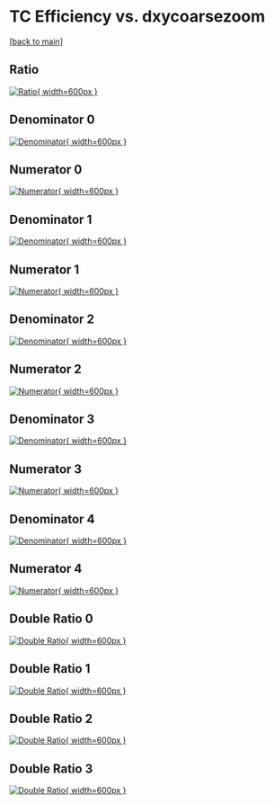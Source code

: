# TC Efficiency vs. dxycoarsezoom

[[back to main](./)]



## Ratio

[![Ratio](../mtv/var/TC_base_0_0_eff_dxycoarsezoom.png){ width=600px }](../mtv/var/TC_base_0_0_eff_dxycoarsezoom.pdf)

## Denominator 0

[![Denominator](../mtv/den/TC_base_0_0_eff_dxycoarsezoom_den0.png){ width=600px }](../mtv/den/TC_base_0_0_eff_dxycoarsezoom_den0.pdf)

## Numerator 0

[![Numerator](../mtv/num/TC_base_0_0_eff_dxycoarsezoom_num0.png){ width=600px }](../mtv/num/TC_base_0_0_eff_dxycoarsezoom_num0.pdf)

## Denominator 1

[![Denominator](../mtv/den/TC_base_0_0_eff_dxycoarsezoom_den1.png){ width=600px }](../mtv/den/TC_base_0_0_eff_dxycoarsezoom_den1.pdf)

## Numerator 1

[![Numerator](../mtv/num/TC_base_0_0_eff_dxycoarsezoom_num1.png){ width=600px }](../mtv/num/TC_base_0_0_eff_dxycoarsezoom_num1.pdf)

## Denominator 2

[![Denominator](../mtv/den/TC_base_0_0_eff_dxycoarsezoom_den2.png){ width=600px }](../mtv/den/TC_base_0_0_eff_dxycoarsezoom_den2.pdf)

## Numerator 2

[![Numerator](../mtv/num/TC_base_0_0_eff_dxycoarsezoom_num2.png){ width=600px }](../mtv/num/TC_base_0_0_eff_dxycoarsezoom_num2.pdf)

## Denominator 3

[![Denominator](../mtv/den/TC_base_0_0_eff_dxycoarsezoom_den3.png){ width=600px }](../mtv/den/TC_base_0_0_eff_dxycoarsezoom_den3.pdf)

## Numerator 3

[![Numerator](../mtv/num/TC_base_0_0_eff_dxycoarsezoom_num3.png){ width=600px }](../mtv/num/TC_base_0_0_eff_dxycoarsezoom_num3.pdf)

## Denominator 4

[![Denominator](../mtv/den/TC_base_0_0_eff_dxycoarsezoom_den4.png){ width=600px }](../mtv/den/TC_base_0_0_eff_dxycoarsezoom_den4.pdf)

## Numerator 4

[![Numerator](../mtv/num/TC_base_0_0_eff_dxycoarsezoom_num4.png){ width=600px }](../mtv/num/TC_base_0_0_eff_dxycoarsezoom_num4.pdf)

## Double Ratio 0

[![Double Ratio](../mtv/ratio/TC_base_0_0_eff_dxycoarsezoom_ratio0.png){ width=600px }](../mtv/ratio/TC_base_0_0_eff_dxycoarsezoom_ratio0.pdf)

## Double Ratio 1

[![Double Ratio](../mtv/ratio/TC_base_0_0_eff_dxycoarsezoom_ratio1.png){ width=600px }](../mtv/ratio/TC_base_0_0_eff_dxycoarsezoom_ratio1.pdf)

## Double Ratio 2

[![Double Ratio](../mtv/ratio/TC_base_0_0_eff_dxycoarsezoom_ratio2.png){ width=600px }](../mtv/ratio/TC_base_0_0_eff_dxycoarsezoom_ratio2.pdf)

## Double Ratio 3

[![Double Ratio](../mtv/ratio/TC_base_0_0_eff_dxycoarsezoom_ratio3.png){ width=600px }](../mtv/ratio/TC_base_0_0_eff_dxycoarsezoom_ratio3.pdf)

